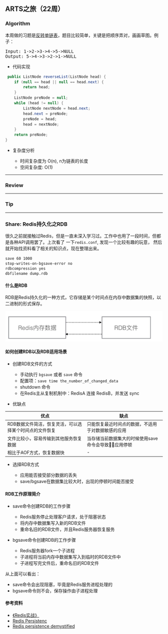 ## ARTS之旅（22周）

### Algorithm

本周做的习题是[反转单链表](https://leetcode.com/problems/reverse-linked-list/)，题目比较简单，关键是把顺序弄对，画画草图。例子：

<pre>
Input: 1->2->3->4->5->NULL
Output: 5->4->3->2->1->NULL
</pre>

- 代码实现

```Java
 public ListNode reverseList(ListNode head) {
    if (null == head || null == head.next) {
        return head;
    }
    ListNode preNode = null;
    while (head != null) {
        ListNode nextNode = head.next;
        head.next = preNode;
        preNode = head;
        head = nextNode;
    }
    return preNode;
}
```

- 复杂度分析

    + 时间复杂度为 O(n), n为链表的长度
    + 空间复杂度: O(1)

---

### Review

---

### Tip

---

### Share: Redis持久化之RDB

很久之前就接触过Redis，但是一直未深入学习过。工作中也用了一段时间，但都是各种API调用罢了。上次看了
一下`redis.conf`, 发现一个比较有趣的玩意， 然后就开始找资料看了相关的知识点，现在整理出来。

```Shell
save 60 1000
stop-writes-on-bgsave-error no
rdbcompression yes
dbfilename dump.rdb
```

#### 什么是RDB

RDB是Redis持久化的一种方式，它存储是某个时间点在内存中数据集的快照，以二进制的形式保存。 

![redis-rdb](image/share-redis-rdb.jpeg)

#### 如何创建RDB以及RDB适用场景

+ 创建RDB文件的方式

    - 手动执行 `bgsave` 或者 `save` 命令
    - 配置项：`save time the_number_of_changed_data`
    - shutdown 命令
    - 在Redis主从复制机制中：RedisA 连接 RedisB，并发送 sync

+ 优缺点

|优点|缺点|  
|---|---|
|RDB数据文件简洁，恢复灵活，可以选择某个时间点的文件恢复   | 只能恢复最近时间点的数据，不适用于对数据敏感的应用 |   
|文件比较小，容易传输到其他服务恢复数据  | 当存储当前数据集大的时候使用save命令会导致应用停顿 |
| 相比于AOF方式，恢复数据快  |  - |

+ 选择RDB方式

    - 应用能否接受部分数据的丢失
    - save/bgsave在数据集比较大时，出现的停顿时间能否接受

#### RDB工作原理简介

- save命令创建RDB的工作步骤

    + Redis服务停止处理客户请求，处于阻塞状态
    + 将内存中数据集写入新的RDB文件
    + 重命名旧的RDB文件，并且Redis服务器恢复服务

- bgsave命令创建RDB的工作步骤
    
    + Redis服务器fork一个子进程
    + 子进程将当前内存中数据集写入到临时的RDB文件中
    + 子进程写完文件后，重命名旧的RDB文件

从上面可以看出：

- save命令会出现阻塞，毕竟是Redis服务进程处理的
- bgsave命令则不会，保存操作由子进程处理 

#### 参考资料

- [《Redis实战》](https://book.douban.com/subject/26612779/)
- [Redis Persistenc](https://redis.io/topics/persistence)
- [Redis persistence demystified](http://oldblog.antirez.com/post/redis-persistence-demystified.html)
